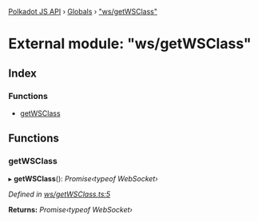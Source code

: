 [Polkadot JS API](../README.md) › [Globals](../globals.md) › ["ws/getWSClass"](_ws_getwsclass_.md)

# External module: "ws/getWSClass"

## Index

### Functions

* [getWSClass](_ws_getwsclass_.md#getwsclass)

## Functions

###  getWSClass

▸ **getWSClass**(): *Promise‹typeof WebSocket›*

*Defined in [ws/getWSClass.ts:5](https://github.com/polkadot-js/api/blob/62f46359e/packages/rpc-provider/src/ws/getWSClass.ts#L5)*

**Returns:** *Promise‹typeof WebSocket›*
